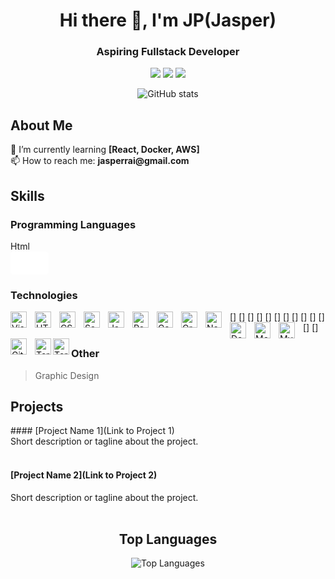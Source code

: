 

<h1 align="center">Hi there 👋, I'm JP(Jasper)</h1>
<h3 align="center">Aspiring Fullstack Developer</h3>


<p align="center">
  <a href="Your LinkedIn profile link"><img src="https://img.shields.io/badge/-LinkedIn-blue?style=flat&logo=Linkedin&logoColor=white"></a>
  <a href="Your portfolio or blog link"><img src="https://img.shields.io/badge/-Portfolio-blueviolet"></a>
  <a href="Your Twitter profile link"><img src="https://img.shields.io/badge/-Twitter-1da1f2?style=flat&logo=twitter&logoColor=white"></a>
</p>

<p align="center">
  <img src="https://github-readme-stats.vercel.app/api?username=NePz&show_icons=true&theme=radical" alt="GitHub stats">
</p>

<div align="center">
  <div style="max-width: 800px; text-align: left; margin: 0 auto;">

## About Me
<p>
  🌱 I’m currently learning <b>[React, Docker, AWS]</b><br>
  <!--💬 Ask me about [Your Expertise or Interests]<br> -->
  📫 How to reach me: <b>jasperrai@gmail.com</b>
</p>

## Skills
<p>
  <!--- **Programming Languages:** [Languages]<br>
  - **Technologies:** [Frameworks, Libraries, Tools]<br>
  - **Other Skills:** [Additional skills or expertise] -->

  ### Programming Languages
  
<div class="button">
  <span class="button-text">Html</span>
</div>

<div style="background-color: #ffffff; padding: 10px; border-radius: 5px; display: inline-block;">
  <span style="color: white; font-weight: bold;">HTML</span>
</div>
  
  ### Technologies

[<img align="left" alt="Visual Studio Code" width="26px" src="https://cdn.jsdelivr.net/gh/devicons/devicon/icons/vscode/vscode-original.svg" style="padding-right:10px;" />]
[<img align="left" alt="HTML5" width="26px" src="https://cdn.jsdelivr.net/gh/devicons/devicon/icons/html5/html5-original.svg" style="padding-right:10px;" />]
[<img align="left" alt="CSS3" width="26px" src="https://cdn.jsdelivr.net/gh/devicons/devicon/icons/css3/css3-original.svg" style="padding-right:10px;" />]
[<img align="left" alt="Sass" width="26px" src="https://cdn.jsdelivr.net/gh/devicons/devicon/icons/sass/sass-original.svg" style="padding-right:10px;" />]
[<img align="left" alt="JavaScript" width="26px" src="https://cdn.jsdelivr.net/gh/devicons/devicon/icons/javascript/javascript-original.svg" style="padding-right:10px;" />]
[<img align="left" alt="React" width="26px" src="https://cdn.jsdelivr.net/gh/devicons/devicon/icons/react/react-original.svg" style="padding-right:10px;" />]
[<img align="left" alt="Gatsby" width="26px" src="https://cdn.jsdelivr.net/gh/devicons/devicon/icons/gatsby/gatsby-original.svg" style="padding-right:10px;" />]
[<img align="left" alt="GraphQL" width="26px" src="https://cdn.jsdelivr.net/gh/devicons/devicon/icons/graphql/graphql-plain.svg" style="padding-right:10px;" />]
[<img align="left" alt="Node.js" width="26px" src="https://cdn.jsdelivr.net/gh/devicons/devicon/icons/nodejs/nodejs-original.svg" style="padding-right:10px;" />]
[<img align="left" alt="Deno" width="26px" src="./img/deno-light.svg" style="padding-right:10px;" />]
[<img align="left" alt="MongoDB" width="26px" src="https://cdn.jsdelivr.net/gh/devicons/devicon/icons/mongodb/mongodb-original.svg" style="padding-right:10px;" />]
[<img align="left" alt="MySQL" width="26px" src="https://cdn.jsdelivr.net/gh/devicons/devicon/icons/mysql/mysql-original.svg" style="padding-right:10px;" />]
[<img align="left" alt="Git" width="26px" src="https://cdn.jsdelivr.net/gh/devicons/devicon/icons/git/git-original.svg" style="padding-right:10px;" />]
[<img align="left" alt="Terminal" width="26px" src="./img/terminal-light.svg" />](https://www.youtube.com/playlist?list=PLkwxH9e_vrAJ0WbEsFA9W3I1W-g_BTsbt#gh-light-mode-only)
[<img align="left" alt="Terminal" width="26px" src="./img/terminal-dark.svg" />](https://www.youtube.com/playlist?list=PLkwxH9e_vrAJ0WbEsFA9W3I1W-g_BTsbt#gh-dark-mode-only)

  ### Other
  > Graphic Design
</p>

## Projects
<p>
  #### [Project Name 1](Link to Project 1)<br>
  Short description or tagline about the project.<br><br>

  #### [Project Name 2](Link to Project 2)<br>
  Short description or tagline about the project.<br><br>
</p>

<!-- Add more sections as needed -->

  </div>
</div>

<h2 align="center">Top Languages</h2>
<p align="center">
  <img src="https://github-readme-stats.vercel.app/api/top-langs/?username=NePz&layout=compact" alt="Top Languages">
</p>


<!-- Feel free to add more sections, achievements, or customizations! -->
